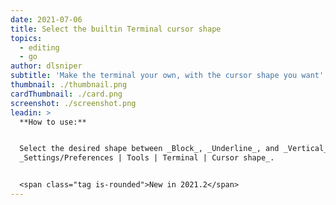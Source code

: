 ```yaml
---
date: 2021-07-06
title: Select the builtin Terminal cursor shape
topics:
  - editing
  - go
author: dlsniper
subtitle: 'Make the terminal your own, with the cursor shape you want'
thumbnail: ./thumbnail.png
cardThumbnail: ./card.png
screenshot: ./screenshot.png
leadin: >
  **How to use:**


  Select the desired shape between _Block_, _Underline_, and _Vertical_ under
  _Settings/Preferences | Tools | Terminal | Cursor shape_.


  <span class="tag is-rounded">New in 2021.2</span>
---
```


